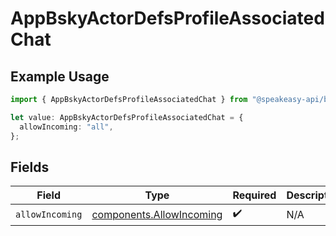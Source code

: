 # AppBskyActorDefsProfileAssociatedChat

## Example Usage

```typescript
import { AppBskyActorDefsProfileAssociatedChat } from "@speakeasy-api/bluesky/models/components";

let value: AppBskyActorDefsProfileAssociatedChat = {
  allowIncoming: "all",
};
```

## Fields

| Field                                                                | Type                                                                 | Required                                                             | Description                                                          |
| -------------------------------------------------------------------- | -------------------------------------------------------------------- | -------------------------------------------------------------------- | -------------------------------------------------------------------- |
| `allowIncoming`                                                      | [components.AllowIncoming](../../models/components/allowincoming.md) | :heavy_check_mark:                                                   | N/A                                                                  |